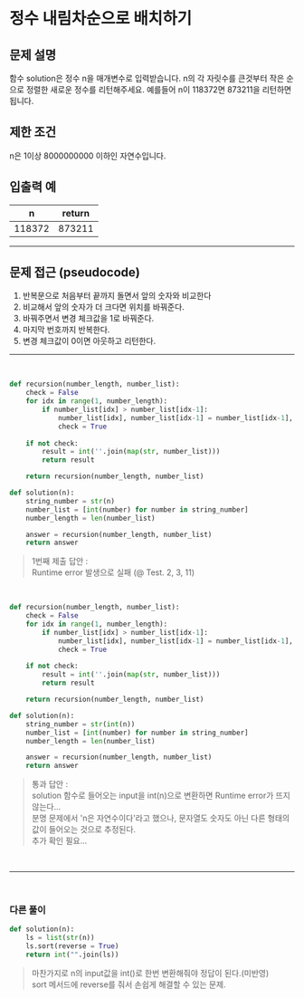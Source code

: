 # 정수 내림차순으로 배치하기

## 문제 설명

함수 solution은 정수 n을 매개변수로 입력받습니다. n의 각 자릿수를 큰것부터 작은 순으로 정렬한 새로운 정수를 리턴해주세요. 예를들어 n이 118372면 873211을 리턴하면 됩니다.

## 제한 조건

n은 1이상 8000000000 이하인 자연수입니다.

## 입출력 예

|n|return|
|----|----|
|118372|873211|

---

## 문제 접근 (pseudocode)
1. 반복문으로 처음부터 끝까지 돌면서 앞의 숫자와 비교한다
2. 비교해서 앞의 숫자가 더 크다면 위치를 바꿔준다.
3. 바꿔주면서 변경 체크값을 1로 바꿔준다.
4. 마지막 번호까지 반복한다.
5. 변경 체크값이 0이면 아웃하고 리턴한다.

---

<br>

```python
def recursion(number_length, number_list):
    check = False
    for idx in range(1, number_length):
        if number_list[idx] > number_list[idx-1]:
            number_list[idx], number_list[idx-1] = number_list[idx-1], number_list[idx]
            check = True
    
    if not check:
        result = int(''.join(map(str, number_list)))
        return result

    return recursion(number_length, number_list)

def solution(n):
    string_number = str(n)
    number_list = [int(number) for number in string_number]
    number_length = len(number_list)

    answer = recursion(number_length, number_list)
    return answer
```
> 1번째 제출 답안 :<br>
> Runtime error 발생으로 실패 (@ Test. 2, 3, 11)

<br>

```python
def recursion(number_length, number_list):
    check = False
    for idx in range(1, number_length):
        if number_list[idx] > number_list[idx-1]:
            number_list[idx], number_list[idx-1] = number_list[idx-1], number_list[idx]
            check = True
    
    if not check:
        result = int(''.join(map(str, number_list)))
        return result

    return recursion(number_length, number_list)

def solution(n):
    string_number = str(int(n))
    number_list = [int(number) for number in string_number]
    number_length = len(number_list)

    answer = recursion(number_length, number_list)
    return answer
```
> 통과 답안 :<br>
> solution 함수로 들어오는 input을 int(n)으로 변환하면 Runtime error가 뜨지 않는다...<br>
> 분명 문제에서 'n은 자연수이다'라고 했으나, 문자열도 숫자도 아닌 다른 형태의 값이 들어오는 것으로 추정된다.<br>
> 추가 확인 필요...

<br>

---
<br>

### 다른 풀이

```python
def solution(n):
    ls = list(str(n))
    ls.sort(reverse = True)
    return int("".join(ls))
```
> 마찬가지로 n의 input값을 int()로 한번 변환해줘야 정답이 된다.(미반영)<br>
> sort 메서드에 reverse를 줘서 손쉽게 해결할 수 있는 문제.